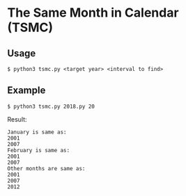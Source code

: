 # The Same Month in Calendar (TSMC)

## Usage
```$ python3 tsmc.py <target year> <interval to find>```

## Example
```$ python3 tsmc.py 2018.py 20```

Result:

```
January is same as: 
2001
2007
February is same as: 
2001
2007
Other months are same as: 
2001
2007
2012
```
